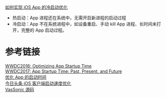 [如何实现 iOS App 的冷启动优化](https://blog.fiteen.top/2020/ios-app-launch-optimization)

* 热启动：App 进程还在系统中，无需开启新进程的启动过程
* 冷启动：App 不在系统进程中，如设备重启、手动 kill App 进程、长时间未打开，完整的 App 启动过程。

# 参考链接

[WWDC2016: Optimizing App Startup Time](https://developer.apple.com/videos/play/wwdc2016/406/)  
[WWDC2017: App Startup Time: Past, Present, and Future](https://developer.apple.com/videos/play/wwdc2017/413/)  
[优化 App 的启动时间](http://yulingtianxia.com/blog/2016/10/30/Optimizing-App-Startup-Time/)  
[今日头条 iOS 客户端启动速度优化](https://juejin.im/entry/5b6061bef265da0f574dfd21)  
[VasSonic 源码](https://github.com/Tencent/VasSonic)